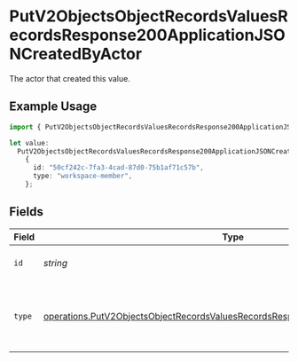 # PutV2ObjectsObjectRecordsValuesRecordsResponse200ApplicationJSONCreatedByActor

The actor that created this value.

## Example Usage

```typescript
import { PutV2ObjectsObjectRecordsValuesRecordsResponse200ApplicationJSONCreatedByActor } from "attio-js/models/operations";

let value:
  PutV2ObjectsObjectRecordsValuesRecordsResponse200ApplicationJSONCreatedByActor =
    {
      id: "50cf242c-7fa3-4cad-87d0-75b1af71c57b",
      type: "workspace-member",
    };
```

## Fields

| Field                                                                                                                                                                              | Type                                                                                                                                                                               | Required                                                                                                                                                                           | Description                                                                                                                                                                        |
| ---------------------------------------------------------------------------------------------------------------------------------------------------------------------------------- | ---------------------------------------------------------------------------------------------------------------------------------------------------------------------------------- | ---------------------------------------------------------------------------------------------------------------------------------------------------------------------------------- | ---------------------------------------------------------------------------------------------------------------------------------------------------------------------------------- |
| `id`                                                                                                                                                                               | *string*                                                                                                                                                                           | :heavy_minus_sign:                                                                                                                                                                 | An ID to identify the actor.                                                                                                                                                       |
| `type`                                                                                                                                                                             | [operations.PutV2ObjectsObjectRecordsValuesRecordsResponse200ApplicationJSONType](../../models/operations/putv2objectsobjectrecordsvaluesrecordsresponse200applicationjsontype.md) | :heavy_minus_sign:                                                                                                                                                                 | The type of actor. [Read more information on actor types here](/docs/actors).                                                                                                      |